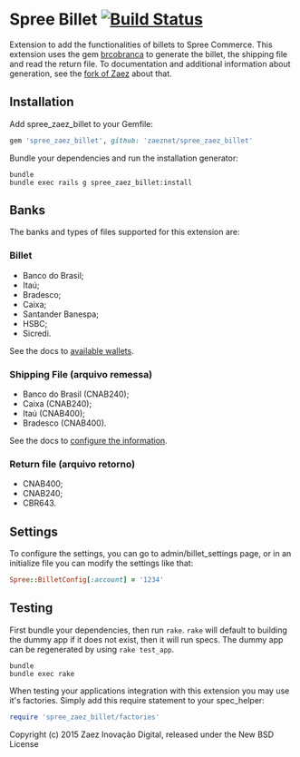 Spree Billet [![Build Status](https://travis-ci.org/zaeznet/spree_zaez_billet.svg?branch=master)](https://travis-ci.org/zaeznet/spree_zaez_billet)
===============

Extension to add the functionalities of billets to Spree Commerce.
This extension uses the gem [brcobranca](https://github.com/kivanio/brcobranca) to generate the billet, the shipping file and read the return file.
To documentation and additional information about generation, see the [fork of Zaez](https://github.com/zaeznet/brcobranca) about that.

Installation
------------

Add spree_zaez_billet to your Gemfile:

```ruby
gem 'spree_zaez_billet', github: 'zaeznet/spree_zaez_billet'
```

Bundle your dependencies and run the installation generator:

```shell
bundle
bundle exec rails g spree_zaez_billet:install
```

Banks
------------

The banks and types of files supported for this extension are:

### Billet
* Banco do Brasil;
* Itaú;
* Bradesco;
* Caixa;
* Santander Banespa;
* HSBC;
* Sicredi.

See the docs to [available wallets](https://github.com/zaeznet/brcobranca).

### Shipping File (arquivo remessa)
* Banco do Brasil (CNAB240);
* Caixa (CNAB240);
* Itaú (CNAB400);
* Bradesco (CNAB400).

See the docs to [configure the information](https://github.com/zaeznet/brcobranca/wiki).

### Return file (arquivo retorno)
* CNAB400;
* CNAB240;
* CBR643.


Settings
------------

To configure the settings, you can go to admin/billet_settings page, or in an initialize file you can modify the settings like that:

```ruby
Spree::BilletConfig[:account] = '1234'
```


Testing
-------

First bundle your dependencies, then run `rake`. `rake` will default to building the dummy app if it does not exist, then it will run specs. The dummy app can be regenerated by using `rake test_app`.

```shell
bundle
bundle exec rake
```

When testing your applications integration with this extension you may use it's factories.
Simply add this require statement to your spec_helper:

```ruby
require 'spree_zaez_billet/factories'
```

Copyright (c) 2015 Zaez Inovação Digital, released under the New BSD License
